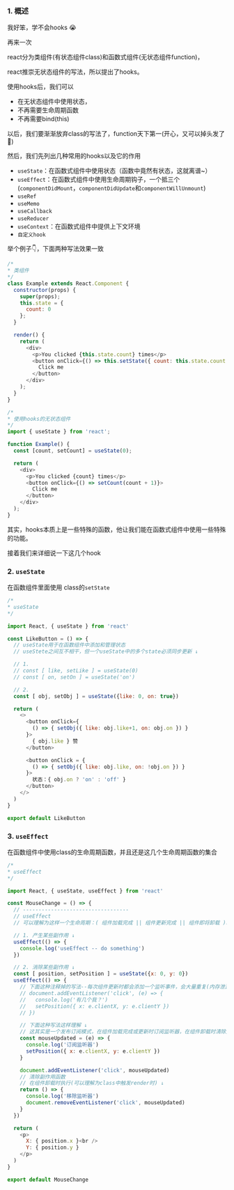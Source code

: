 ### 1. 概述

我好笨，学不会hooks :sob:

再来一次

react分为类组件(有状态组件class)和函数式组件(无状态组件function)，

react推崇无状态组件的写法，所以提出了hooks。

使用hooks后，我们可以

- 在无状态组件中使用状态，
- 不再需要生命周期函数
- 不再需要bind(this)

以后，我们要渐渐放弃class的写法了，function天下第一(开心，又可以掉头发了 :slightly_smiling_face:)

然后，我们先列出几种常用的hooks以及它的作用

- `useState`：在函数式组件中使用状态（函数中竟然有状态，这就离谱~）
- `useEffect`：在函数式组件中使用生命周期钩子，一个抵三个(`componentDidMount`，`componentDidUpdate`和`componentWillUnmount`)
- `useRef`
- `useMemo`
- `useCallback`
- `useReducer`
- `useContext`：在函数式组件中提供上下文环境
- `自定义hook`



举个例子👇，下面两种写法效果一致

```javascript
/*
* 类组件
*/
class Example extends React.Component {
  constructor(props) {
    super(props);
    this.state = {
      count: 0
    };
  }

  render() {
    return (
      <div>
        <p>You clicked {this.state.count} times</p>
        <button onClick={() => this.setState({ count: this.state.count + 1 })}>
          Click me
        </button>
      </div>
    );
  }
}
```

```javascript
/*
* 使用hooks的无状态组件
*/
import { useState } from 'react';

function Example() {
  const [count, setCount] = useState(0);

  return (
    <div>
      <p>You clicked {count} times</p>
      <button onClick={() => setCount(count + 1)}>
        Click me
      </button>
    </div>
  );
}
```

​	其实，hooks本质上是一些特殊的函数，他让我们能在函数式组件中使用一些特殊的功能。





接着我们来详细说一下这几个hook

### 2. `useState`

在函数组件里面使用 class的`setState`

```javascript
/*
* useState
*/

import React, { useState } from 'react'

const LikeButton = () => {
  // useState用于在函数组件中添加和管理状态
  // useStete之间互不相干，但一个useState中的多个state必须同步更新 ↓

  // 1.
  // const [ like, setLike ] = useState(0)
  // const [ on, setOn ] = useState('on')

  // 2.
  const [ obj, setObj ] = useState({like: 0, on: true})

  return (
    <>
      <button onClick={
        () => { setObj({ like: obj.like+1, on: obj.on }) }
      }>
        { obj.like } 赞
      </button>

      <button onClick = {
        () => { setObj({ like: obj.like, on: !obj.on }) }
      }>
        状态：{ obj.on ? 'on' : 'off' }
      </button>
    </>
  )
}

export default LikeButton
```



### 3. `useEffect`

在函数组件中使用class的生命周期函数，并且还是这几个生命周期函数的集合

```javascript
/*
* useEffect
*/

import React, { useState, useEffect } from 'react'

const MouseChange = () => {
  // ----------------------------------
  // useEffect
  // 可以理解为这样一个生命周期：( 组件加载完成 || 组件更新完成 || 组件即将卸载 )时

  // 1. 产生某些副作用 ↓
  useEffect(() => {
    console.log('useEffect -- do something')
  })

  // 2. 消除某些副作用 ↓
  const [ position, setPosition ] = useState({x: 0, y: 0})
  useEffect(() => {
    // 下面这种注释掉的写法--每次组件更新时都会添加一个监听事件，会大量重复(内存泄漏，页面卡死)！so，我们要清除它！
    // document.addEventListener('click', (e) => {
    //   console.log('有几个我？')
    //   setPosition({ x: e.clientX, y: e.clientY })
    // })

    // 下面这种写法这样理解 ↓
    // 这其实是一个发布订阅模式，在组件加载完成或更新时订阅监听器，在组件卸载时清除监听器。
    const mouseUpdated = (e) => {
      console.log('订阅监听器')
      setPosition({ x: e.clientX, y: e.clientY })
    }

    document.addEventListener('click', mouseUpdated)
    // 清除副作用函数
    // 在组件卸载时执行(可以理解为class中触发render时) ↓
    return () => {
      console.log('移除监听器')
      document.removeEventListener('click', mouseUpdated)
    }
  })

  return (
    <p>
      X: { position.x }<br />
      Y: { position.y }
    </p>
  )
}

export default MouseChange
```



